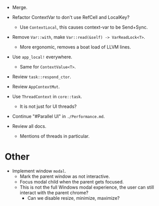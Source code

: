 * Merge.

* Refactor ContextVar to don't use RefCell and LocalKey?
    - Use `ContextLocal`, this causes context-var to be Send+Sync.
* Remove `Var::with`, make `Var::read(&self) -> VarReadLock<T>`.
    - More ergonomic, removes a boat load of LLVM lines.
* Use `app_local!` everywhere.
    - Same for `ContextValue<T>`.

* Review `task::respond_ctor`.
* Review `AppContextMut`.
* Use `ThreadContext` in `core::task`.
    - It is not just for UI threads?
* Continue "#Parallel UI" in `./Performance.md`.
* Review all docs.
    - Mentions of threads in particular.

# Other

* Implement window `modal`.
    - Mark the parent window as not interactive.
    - Focus modal child when the parent gets focused.
    - This is not the full Windows modal experience, the user can still interact with the parent chrome?
        - Can we disable resize, minimize, maximize?